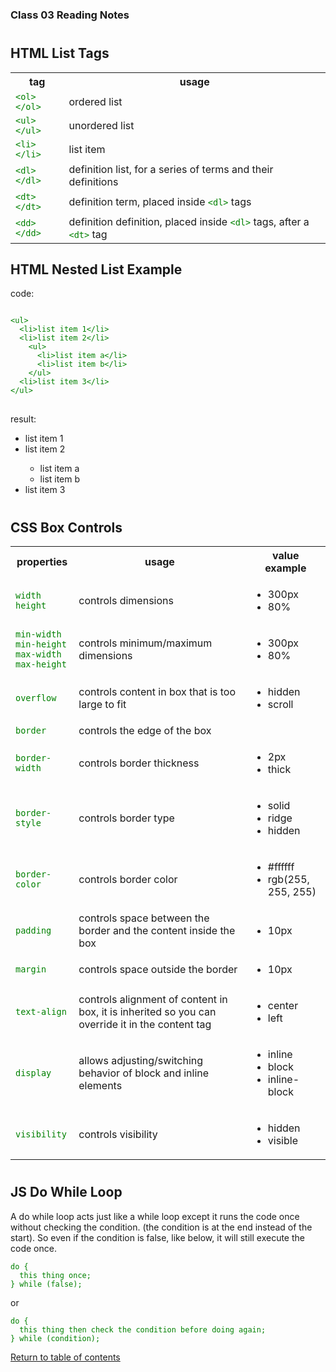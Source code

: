 <!-- experimenting with styling options -->

<head>
  <style>
    code {
      color: green;
    }
  </style>
</head>

### Class 03 Reading Notes

<h1 id="htmllists"></h1>

## HTML List Tags

<table>
  <tr>
    <th>tag</th>
    <th>usage</th>
  </tr>
  <tr>
    <td><code>&lt;ol&gt;&lt;/ol&gt;</code></td>
    <td>ordered list</td>
  </tr>
  <tr>
    <td><code>&lt;ul&gt;&lt;/ul&gt;</code></td>
    <td>unordered list</td>
  </tr>
  <tr>
    <td><code>&lt;li&gt;&lt;/li&gt;</code></td>
    <td>list item</td>
  </tr>
  <tr>
    <td><code>&lt;dl&gt;&lt;/dl&gt;</code></td>
    <td>definition list, for a series of terms and their definitions</td>
  </tr>
  <tr>
    <td><code>&lt;dt&gt;&lt;/dt&gt;</code></td>
    <td>definition term, placed inside <code>&lt;dl&gt;</code> tags </td>
  </tr>
  <tr>
    <td><code>&lt;dd&gt;&lt;/dd&gt;</code></td>
    <td>definition definition, placed inside <code>&lt;dl&gt;</code> tags, after a <code>&lt;dt&gt;</code> tag</td>
  </tr>
</table>

## HTML Nested List Example

code:

<!-- referenced https://www.w3schools.com/tags/tag_pre.asp -->
<pre>
<code style="color: green;">
&lt;ul&gt;
  &lt;li&gt;list item 1&lt;/li&gt;
  &lt;li&gt;list item 2&lt;/li&gt;
    &lt;ul&gt;
      &lt;li&gt;list item a&lt;/li&gt;
      &lt;li&gt;list item b&lt;/li&gt;
    &lt;/ul&gt;
  &lt;li&gt;list item 3&lt;/li&gt;
&lt;/ul&gt;
</code>
</pre>

result:

<ul>
  <li>list item 1</li>
  <li>list item 2</li>
    <ul>
      <li>list item a</li>
      <li>list item b</li>
    </ul>
  <li>list item 3</li>
</ul>

<h1 id="cssboxes"></h1>

## CSS Box Controls

<table>
  <tr>
    <th>properties</th>
    <th>usage</th>
    <th>value example</th>
  </tr>
  <tr>
    <td><code>width<br />height</code></td>
    <td>controls dimensions</td>
    <td>
      <ul>
        <li>300px</li>
        <li>80%</li>
      </ul>
    </td>
  </tr>
  <tr>
    <td><code>min-width<br />min-height<br />max-width<br />max-height</code></td>
    <td>controls minimum/maximum dimensions</td>
    <td>
      <ul>
        <li>300px</li>
        <li>80%</li>
      </ul>
    </td>
  </tr>
  <tr>
    <td><code>overflow</code></td>
    <td>controls content in box that is too large to fit</td>
    <td>
      <ul>
        <li>hidden</li>
        <li>scroll</li>
      </ul>
    </td>
  </tr>
  <tr>
    <td><code>border</code></td>
    <td>controls the edge of the box</td>
    <td>
    </td>
  </tr>
  <tr>
    <td><code>border-width</code></td>
    <td>controls border thickness</td>
    <td>
      <ul>
        <li>2px</li>
        <li>thick</li>
      </ul>
    </td>
  </tr>
  <tr>
    <td><code>border-style</code></td>
    <td>controls border type</td>
    <td>
      <ul>
        <li>solid</li>
        <li>ridge</li>
        <li>hidden</li>
      </ul>
    </td>
  </tr>
  <tr>
    <td><code>border-color</code></td>
    <td>controls border color</td>
    <td>
      <ul>
        <li>#ffffff</li>
        <li>rgb(255, 255, 255)</li>
      </ul>
    </td>
  </tr>
  <tr>
    <td><code>padding</code></td>
    <td>controls space between the border and the content inside the box</td>
    <td>
      <ul>
        <li>10px</li>
      </ul>
    </td>
  </tr>
  <tr>
    <td><code>margin</code></td>
    <td>controls space outside the border</td>
    <td>
      <ul>
        <li>10px</li>
      </ul>
    </td>
  </tr>
  <tr>
    <td><code>text-align</code></td>
    <td>controls alignment of content in box, it is inherited so you can override it in the content tag</td>
    <td>
      <ul>
        <li>center</li>
        <li>left</li>
      </ul>
    </td>
  </tr>
  <tr>
    <td><code>display</code></td>
    <td>allows adjusting/switching behavior of block and inline elements</td>
    <td>
      <ul>
        <li>inline</li>
        <li>block</li>
        <li>inline-block</li>
      </ul>
    </td>
  </tr>
  <tr>
    <td><code>visibility</code></td>
    <td>controls visibility</td>
    <td>
      <ul>
        <li>hidden</li>
        <li>visible</li>
      </ul>
    </td>
  </tr>
</table>

<h1 id="jsdowhileloops"></h1>

## JS Do While Loop

A do while loop acts just like a while loop except it runs the code once without checking the condition. (the condition is at the end instead of the start). So even if the condition is false, like below, it will still execute the code once.

```
do {
  this thing once;
} while (false);
```

or

```
do {
  this thing then check the condition before doing again;
} while (condition);
```

[Return to table of contents](../README.md)